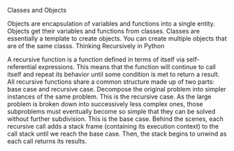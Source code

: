 Classes and Objects

Objects are encapsulation of variables and functions into a single entity.
Objects get their variables and functions from classes.
Classes are essentially a template to create objects.
You can create multiple objects that are of the same classs.
Thinking Recursively in Python

A recursive function is a function defined in terms of itself via self-referential expressions.
This means that the function will continue to call itself and repeat its behavior until some condition is met to return a result.
All recursive functions share a common structure made up of two parts: base case and recursive case.
Decompose the original problem into simpler instances of the same problem.
This is the recursive case.
As the large problem is broken down into successively less complex ones, those subproblems must eventually become so simple that they can be solved without further subdivision.
This is the base case.
Behind the scenes, each recursive call adds a stack frame (containing its execution context) to the call stack until we reach the base case.
Then, the stack begins to unwind as each call returns its results.